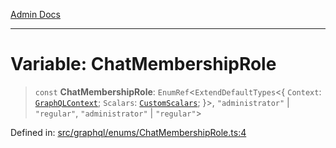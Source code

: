[Admin Docs](/)

***

# Variable: ChatMembershipRole

> `const` **ChatMembershipRole**: `EnumRef`\<`ExtendDefaultTypes`\<\{ `Context`: [`GraphQLContext`](../../../context/type-aliases/GraphQLContext.md); `Scalars`: [`CustomScalars`](../../../scalars/type-aliases/CustomScalars.md); \}\>, `"administrator"` \| `"regular"`, `"administrator"` \| `"regular"`\>

Defined in: [src/graphql/enums/ChatMembershipRole.ts:4](https://github.com/PalisadoesFoundation/talawa-api/blob/be5955174726b793a9d0896706e81c3e939858bf/src/graphql/enums/ChatMembershipRole.ts#L4)
